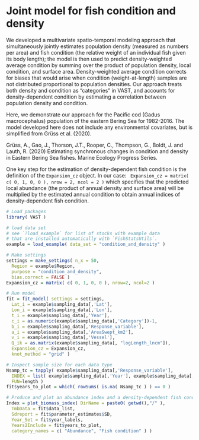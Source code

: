 # Joint model for fish condition and density
We developed a multivariate spatio-temporal modeling approach that simultaneously jointly estimates population density (measured as numbers per area) and fish condition (the relative weight of an individual fish given its body length); the model is then used to predict density-weighted average condition by summing over the product of population density, local condition, and surface area. Density-weighted average condition corrects for biases that would arise when condition (weight-at-length) samples are not distributed proportional to population densities.  Our approach treats both density and condition as “categories” in VAST, and accounts for density-dependent condition by estimating a correlation between population density and condition. 

Here, we demonstrate our approach for the Pacific cod (Gadus macrocephalus) population of the eastern Bering Sea for 1982-2016. The model developed here does not include any environmental covariates, but is simplified from Grüss et al. (2020). 

Grüss, A., Gao, J., Thorson, J.T., Rooper, C., Thompson, G., Boldt, J. and Lauth, R. (2020) Estimating synchronous changes in condition and density in Eastern Bering Sea fishes. Marine Ecology Progress Series.

One key step for the estimation of density-dependent fish condition is the definition of the `Expansion_cz` object. In our case: ` Expansion_cz = matrix( c( 0, 1, 0, 0 ), nrow = 2, ncol = 2 )` which specifies that the predicted local abundance (the product of annual density and surface area) will be multiplied by the estimated annual condition to obtain annual indices of density-dependent fish condition. 

```R
# Load packages
library( VAST )

# load data set
# see `?load_example` for list of stocks with example data
# that are installed automatically with `FishStatsUtils`.
example = load_example( data_set = "condition_and_density" )

# Make settings
settings = make_settings( n_x = 50,
  Region = example$Region,
  purpose = "condition_and_density",
  bias.correct = FALSE )
Expansion_cz = matrix( c( 0, 1, 0, 0 ), nrow=2, ncol=2 )

# Run model
fit = fit_model( settings = settings,
  Lat_i = example$sampling_data[,'Lat'],
  Lon_i = example$sampling_data[,'Lon'],
  t_i = example$sampling_data[,'Year'],
  c_i = as.numeric(example$sampling_data[,'Category'])-1,
  b_i = example$sampling_data[,'Response_variable'],
  a_i = example$sampling_data[,'AreaSwept_km2'],
  v_i = example$sampling_data[,'Vessel'],
  Q_ik = as.matrix(example$sampling_data[, "logLength_lncm"]),
  Expansion_cz = Expansion_cz,
  knot_method = "grid" )

# Inspect sample size for each data type
Nsamp_tc = tapply( example$sampling_data[,'Response_variable'],
  INDEX = list( example$sampling_data[,'Year'], example$sampling_data[,'Category'] ),
  FUN=length )
fit$years_to_plot = which( rowSums( is.na( Nsamp_tc ) ) == 0 )

# Produce and plot an abundance index and a density-dependent fish condition index
Index = plot_biomass_index( DirName = paste0( getwd(),"/" ),
  TmbData = fit$data_list,
  Sdreport = fit$parameter_estimates$SD,
  Year_Set = fit$year_labels,
  Years2Include = fit$years_to_plot,
  category_names = c( "Abundance", "Fish condition" ) )
```
